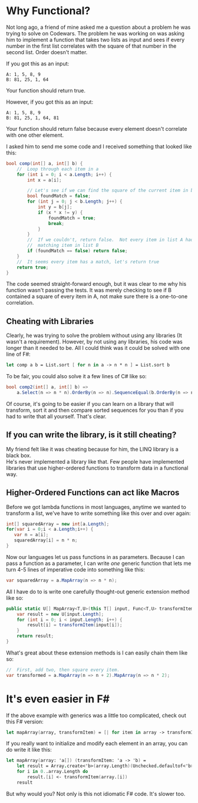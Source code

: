 # Why Functional?

Not long ago, a friend of mine asked me a question about a problem he was trying 
to solve on Codewars.  The problem he was working on was asking him to implement
a function that takes two lists as input and sees if every number in the first list
correlates with the square of that number in the second list.  Order doesn't matter.

If you got this as an input:

```
A: 1, 5, 8, 9
B: 81, 25, 1, 64
```

Your function should return true.

However, if you got this as an input:

```
A: 1, 5, 8, 9
B: 81, 25, 1, 64, 81
```

Your function should return false because every element doesn't correlate with one other element.

I asked him to send me some code and I received something that looked like this:

```csharp
bool comp(int[] a, int[] b) {
	//  Loop through each item in a
	for (int i = 0; i < a.Length; i++) {
		int x = a[i];

		// Let's see if we can find the square of the current item in b
		bool foundMatch = false;
		for (int j = 0; j < b.Length; j++) {
			int y = b[j];
			if (x * x != y) {
				foundMatch = true;
				break;
			}
		}
		//  If we couldn't, return false.  Not every item in list A had a 
		//  matching item in list B
		if (foundMatch == false) return false;
	}
	//  It seems every item has a match, let's return true
	return true;
}
```

The code seemed straight-forward enough, but it was clear to me why his function 
wasn't passing the tests.  It was merely checking to see if B contained a square 
of every item in A, not make sure there is a one-to-one correlation.

## Cheating with Libraries

Clearly, he was trying to solve the problem without using any libraries  (It wasn't a 
requirement).  However, by not using any libraries, his code was longer than it needed
to be.  All I could think was it could be solved with one line of F#:

```fsharp
let comp a b = List.sort [ for n in a -> n * n ] = List.sort b
```

To be fair, you could also solve it a few lines of C# like so:

```csharp
bool comp2(int[] a, int[] b) => 
	a.Select(n => n * n).OrderBy(n => n).SequenceEqual(b.OrderBy(n => n));
```

Of course, it's going to be easier if you can learn on a library that will 
transform, sort it and then compare sorted sequences for you than if you had 
to write that all yourself.  That's clear.

## If you can write the library, is it still cheating?

My friend felt like it was cheating because for him, the LINQ library is a black box.  
He's never implemented a library like that.  Few people have implemented libraries that 
use higher-ordered functions to transform data in a functional way.

## Higher-Ordered Functions can act like Macros

Before we got lambda functions in most languages, anytime we wanted to transform a list,
we've have to write something like this over and over again:

```csharp
int[] squaredArray = new int[a.Length];
for(var i = 0;i < a.Length;i++) {
   var n = a[i];
   squaredArray[i] = n * n;
}
```

Now our languages let us pass functions in as parameters.  Because I can pass a function
as a parameter, I can write *one* generic function that lets me turn 4-5 lines of imperative
code into something like this:

```csharp
var squaredArray = a.MapArray(n => n * n);
```

All I have do to is write one carefully thought-out generic extension method like so:

```csharp
public static U[] MapArray<T,U>(this T[] input, Func<T,U> transformItem) {
	var result = new U[input.Length];
	for (int i = 0; i < input.Length; i++) {
		result[i] = transformItem(input[i]);
	}
	return result;
}
```

What's great about these extension methods is I can easily chain them like so:

```csharp
//  First, add two, then square every item.
var transformed = a.MapArray(n => n + 2).MapArray(n => n * 2);
```

# It's even easier in F#

If the above example with generics was a little too complicated, check out this F# version:

```fsharp
let mapArray(array, transformItem) = [| for item in array -> transformItem(item) |]
```

If you really want to initialize and modify each element in an array, you can do write it like this:

```fsharp
let mapArray(array: 'a[]) (transformItem: 'a -> 'b) = 
    let result = Array.create<'b>(array.Length)(Unchecked.defaultof<'b>)
    for i in 0..array.Length do
        result.[i] <- transformItem(array.[i])
    result
```

But why would you?  Not only is this not idiomatic F# code.  It's slower too.
